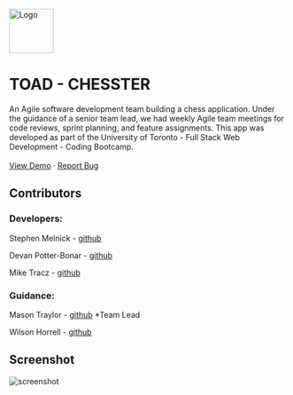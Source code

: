 <br />

  <a href="https://github.com/Toronto-s-Optimistic-Agile-Developers/Chesster">
    <img src="http://freshcupmedia.com/portfolio/toad.png" alt="Logo" width="80" height="80">
  </a>

  # TOAD - CHESSTER

An Agile software development team building a chess application. Under the guidance of a senior team lead, we had weekly Agile team     meetings for code reviews, sprint planning, and feature assignments. This app was developed as part of the University of Toronto -       Full Stack Web Development - Coding Bootcamp. 
<br />
<br />
<a href="https://toad-chesster.herokuapp.com/">View Demo</a>
·
<a href="https://github.com/Toronto-s-Optimistic-Agile-Developers/Chesster/issues">Report Bug</a>
  




## Contributors
### Developers:

Stephen Melnick - [github](https://github.com/StephenMelnick)

Devan Potter-Bonar - [github](https://github.com/Adpbonar)

Mike Tracz - [github](https://github.com/freshcup)


### Guidance:

Mason Traylor - [github](https://github.com/Mason-T) *Team Lead 

Wilson Horrell - [github](https://github.com/BigPhatNerd)

## Screenshot

<img src="http://freshcupmedia.com/portfolio/chess.png" alt="screenshot">
  



